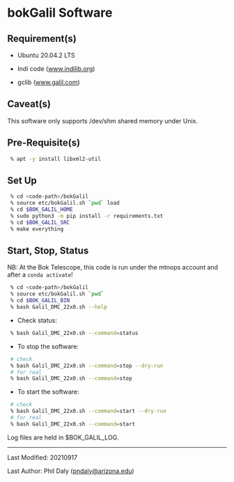 # bokGalil Software

## Requirement(s)

 - Ubuntu 20.04.2 LTS

 - Indi code (www.indilib.org)

 - gclib (www.galil.com)

## Caveat(s)

This software only supports /dev/shm shared memory under Unix.

## Pre-Requisite(s)

```bash
 % apt -y install libxml2-util
```

## Set Up

```bash
 % cd <code-path>/bokGalil
 % source etc/bokGalil.sh `pwd` load
 % cd $BOK_GALIL_HOME
 % sudo python3 -m pip install -r requirements.txt
 % cd $BOK_GALIL_SRC
 % make everything
```

## Start, Stop, Status

NB: At the Bok Telescope, this code is run under the mtnops account and after a `conda activate`!

```bash
 % cd <code-path>/bokGalil
 % source etc/bokGalil.sh `pwd`
 % cd $BOK_GALIL_BIN
 % bash Galil_DMC_22x0.sh --help
```

 - Check status:

```bash
 % bash Galil_DMC_22x0.sh --command=status
```

 - To stop the software:

```bash
 # check
 % bash Galil_DMC_22x0.sh --command=stop --dry-run
 # for real
 % bash Galil_DMC_22x0.sh --command=stop
```

 - To start the software:

```bash
 # check
 % bash Galil_DMC_22x0.sh --command=start --dry-run
 # for real
 % bash Galil_DMC_22x0.sh --command=start
```

Log files are held in $BOK_GALIL_LOG.

--------------------------------------

Last Modified: 20210917

Last Author: Phil Daly (pndaly@arizona.edu)
